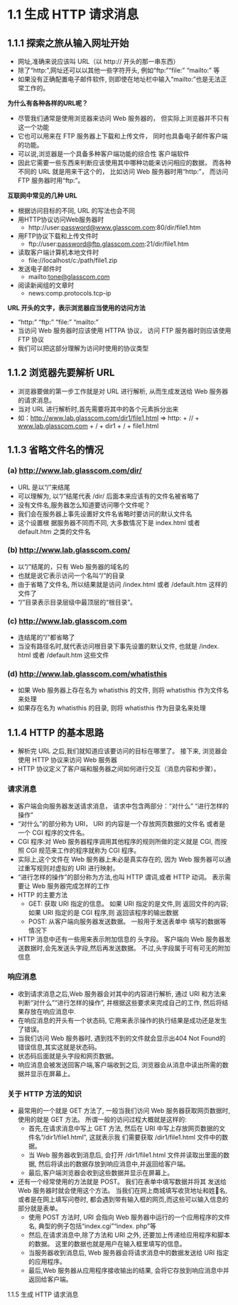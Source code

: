 # 1.1 生成 HTTP 请求消息

## 1.1.1 探索之旅从输入网址开始

* 网址,准确来说应该叫 URL（以 http:// 开头的那一串东西）
* 除了“http:”,网址还可以以其他一些字符开头,
  例如“ftp:”“file:” “mailto:” 等
* 如果没有正确配置电子邮件软件,
  则即使在地址栏中输入“mailto:”也是无法正常工作的。
  
**为什么有各种各样的URL呢？**
  
  * 尽管我们通常是使用浏览器来访问 Web 服务器的，
    但实际上浏览器并不只有这一个功能
  * 它也可以用来在 FTP 服务器上下载和上传文件，
    同时也具备电子邮件客户端的功能。
  * 可以说,浏览器是一个具备多种客户端功能的综合性 客户端软件  
  * 因此它需要一些东西来判断应该使用其中哪种功能来访问相应的数据，
    而各种不同的 URL 就是用来干这个的，
    比如访问 Web 服务器时用“http:”， 而访问 FTP 服务器时用“ftp:”。
    
**互联网中常见的几种 URL**

 * 根据访问目标的不同, URL 的写法也会不同
 * 用HTTP协议访问Web服务器时
    * http://user:password@www.glasscom.com:80/dir/file1.htm 
 * 用FTP协议下载和上传文件时
    * ftp://user:password@ftp.glasscom.com:21/dir/file1.htm
 * 读取客户端计算机本地文件时
    * file://localhost/c:/path/file1.zip
 * 发送电子邮件时
    * mailto:tone@glasscom.com
 * 阅读新闻组的文章时
    * news:comp.protocols.tcp-ip
    
**URL 开头的文字，表示浏览器应当使用的访问方法**

 * “http:” “ftp:” “file:” “mailto:”
 * 当访问 Web 服务器时应该使用 HTTPA 协议，
   访问 FTP 服务器时则应该使用 FTP 协议 
 * 我们可以把这部分理解为访问时使用的协议类型 
 
## 1.1.2 浏览器先要解析 URL

 * 浏览器要做的第一步工作就是对 URL 进行解析,
   从而生成发送给 Web 服务器的请求消息。
 * 当对 URL 进行解析时,首先需要将其中的各个元素拆分出来  
 * 如：http://www.lab.glasscom.com/dir1/file1.html
   =>
   http: + // + www.lab.glasscom.com + / + dir1 + / + file1.html
   
## 1.1.3 省略文件名的情况

### (a) http://www.lab.glasscom.com/dir/
 * URL 是以“/”来结尾
 * 可以理解为, 以“/”结尾代表 /dir/ 后面本来应该有的文件名被省略了
 * 没有文件名,服务器怎么知道要访问哪个文件呢？
 * 我们会在服务器上事先设置好文件名省略时要访问的默认文件名  
 * 这个设置根 据服务器不同而不同,
   大多数情况下是 index.html 或者 default.htm 之类的文件名 

### (b) http://www.lab.glasscom.com/
 * 以“/”结尾的，只有 Web 服务器的域名的
 * 也就是说它表示访问一个名叫“/”的目录
 * 由于省略了文件名,
   所以结果就是访问 /index.html 或者 /default.htm 这样的文件了
 * “/”目录表示目录层级中最顶层的“根目录”。
   
### (c) http://www.lab.glasscom.com
 * 连结尾的“/”都省略了
 * 当没有路径名时,就代表访问根目录下事先设置的默认文件,
   也就是 /index. html 或者 /default.htm 这些文件
   
### (d) http://www.lab.glasscom.com/whatisthis
 * 如果 Web 服务器上存在名为 whatisthis 的文件,
   则将 whatisthis 作为文件名来处理
 * 如果存在名为 whatisthis 的目录,
   则将 whatisthis 作为目录名来处理
   
## 1.1.4 HTTP 的基本思路 

 * 解析完 URL 之后,我们就知道应该要访问的目标在哪里了。
   接下来, 浏览器会使用 HTTP 协议来访问 Web 服务器
 * HTTP 协议定义了客户端和服务器之间如何进行交互（消息内容和步骤）。
 
### 请求消息

 * 客户端会向服务器发送请求消息，
   请求中包含两部分：“对什么” “进行怎样的操作”  
 * “对什么”的部分称为 URI，
   URI 的内容是一个存放网页数据的文件名 或者是 一个 CGI 程序的文件名。
 * CGI 程序:对 Web 服务器程序调用其他程序的规则所做的定义就是 CGI,
   而按照 CGI 规范来工作的程序就称为 CGI 程序。
 * 实际上,这个文件在 Web 服务器上未必是真实存在的,
   因为 Web 服务器可以通过重写规则对虚拟的 URI 进行映射。
 * “进行怎样的操作”的部分称为方法,也叫 HTTP 谓词,或者 HTTP 动词。
   表示需要让 Web 服务器完成怎样的工作
 * HTTP 的主要方法 
    * GET: 
        获取 URI 指定的信息。
        如果 URI 指定的是文件,则 返回文件的内容;
        如果 URI 指定的是 CGI 程序,则 返回该程序的输出数据
    * POST:
        从客户端向服务器发送数据。
        一般用于发送表单中 填写的数据等情况下
 * HTTP 消息中还有一些用来表示附加信息的 头字段。
   客户端向 Web 服务器发送数据时,会先发送头字段,然后再发送数据。
   不过,头字段属于可有可无的附加信息   
   
### 响应消息

 * 收到请求消息之后,Web 服务器会对其中的内容进行解析,
   通过 URI 和方法来判断“对什么”“进行怎样的操作”,
   并根据这些要求来完成自己的工作,
   然后将结果存放在响应消息中.
 * 在响应消息的开头有一个状态码, 
   它用来表示操作的执行结果是成功还是发生了错误。
 * 当我们访问 Web 服务器时,
   遇到找不到的文件就会显示出404 Not Found的错误信息,其实这就是状态码。
 * 状态码后面就是头字段和网页数据。
 * 响应消息会被发送回客户端,客户端收到之后,
   浏览器会从消息中读出所需的数据并显示在屏幕上。
   
### 关于 HTTP 方法的知识
 
 * 最常用的一个就是 GET 方法了,
   一般当我们访问 Web 服务器获取网页数据时,使用的就是 GET 方法。
   所谓一般的访问过程大概就是这样的:
    * 首先,在请求消息中写上 GET 方法, 
      然后在 URI 中写上存放网页数据的文件名“/dir1/file1.html”,
      这就表示我 们需要获取 /dir1/file1.html 文件中的数据。
    * 当 Web 服务器收到消息后,
      会打开 /dir1/file1.html 文件并读取出里面的数据,
      然后将读出的数据存放到响应消息中,并返回给客户端。
    * 最后,客户端浏览器会收到这些数据并显示在屏幕上。
 * 还有一个经常使用的方法就是 POST。
   我们在表单中填写数据并将其 发送给 Web 服务器时就会使用这个方法。
   当我们在网上商城填写收货地址和姓􏰀名,或者是在网上填写问卷时,
   都会遇到带有输入框的网页,而这些可以输入信息的部分就是表单。
   * 使用 POST 方法时,
     URI 会指向 Web 服务器中运行的一个应用程序的文件名,
     典型的例子包括“index.cgi”“index. php”等
   * 然后,在请求消息中,除了方法和 URI 之外,
     还要加上传递给应用程序和脚本的数据。
     这里的数据也就是用户在输入框里填写的信息。
   * 当服务器收到消息后,
     Web 服务器会将请求消息中的数据发送给 URI 指定的应用程序。
   * 最后,Web 服务器从应用程序接收输出的结果,
     会将它存放到响应消息中并返回给客户端。
     
 1.1.5 生成 HTTP 请求消息
    